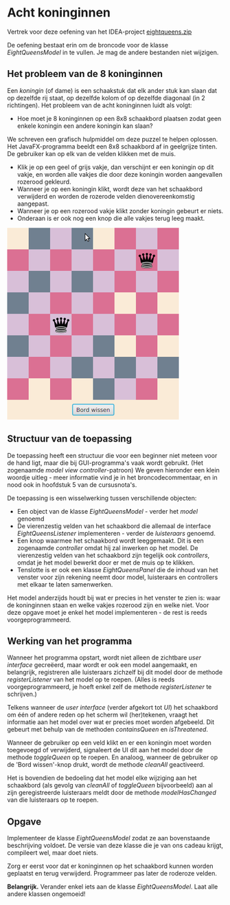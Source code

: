 # Acht koninginnen

Vertrek voor deze oefening van het IDEA-project [eightqueens.zip](eightqueens.zip?raw=true)

De oefening bestaat erin om de broncode voor de klasse _EightQueensModel_ in te vullen. 
Je mag de andere bestanden niet wijzigen.


## Het probleem van de 8 koninginnen

Een _koningin_ (of dame) is een schaakstuk dat elk ander stuk kan slaan dat op 
dezelfde rij staat, op dezelfde kolom of op dezelfde diagonaal (in 2 richtingen). 
Het probleem van de acht koninginnen luidt als volgt:

* Hoe moet je 8 koninginnen op een 8x8 schaakbord plaatsen zodat geen enkele koningin een andere koningin kan slaan?

We schreven een grafisch hulpmiddel om deze puzzel te helpen oplossen.
Het JavaFX-programma beeldt een 8x8 schaakbord af in geelgrijze tinten. 
De gebruiker kan op elk van de velden klikken met de muis.

* Klik je op een geel of grijs vakje, dan verschijnt er een koningin op dit vakje, en 
  worden alle vakjes die door deze koningin worden aangevallen rozerood gekleurd.
* Wanneer je op een koningin klikt, wordt deze van het schaakbord verwijderd en 
  worden de rozerode velden dienovereenkomstig aangepast.
* Wanneer je op een rozerood  vakje klikt zonder koningin gebeurt er niets.
* Onderaan is er ook nog een knop die alle vakjes terug leeg maakt.

![momentopname](eightqueens.png)

## Structuur van de toepassing

De toepassing heeft een structuur die voor een beginner niet meteen voor de hand ligt, maar die bij GUI-programma's 
vaak wordt gebruikt. (Het zogenaamde _model view controller_-patroon)
We geven hieronder een klein woordje uitleg - meer informatie vind je in het broncodecommentaar, en in nood ook in
hoofdstuk 5 van de cursusnota's.

De toepassing is een wisselwerking tussen verschillende objecten:
 
* Een object van de klasse _EightQueensModel_ - verder het _model_ genoemd
* De vierenzestig velden van het schaakbord die allemaal de interface _EightQueensListener_ implementeren - verder 
de _luisteraars_ genoemd. 
* Een knop waarmee het schaakbord wordt leeggemaakt. Dit is een zogenaamde _controller_ omdat hij zal inwerken op
het model. De vierenzestig velden van het schaakbord zijn tegelijk ook _controllers_, omdat je het model bewerkt door
er met de muis op te klikken.
* Tenslotte is er ook een klasse _EightQueensPanel_ die de inhoud van het venster voor zijn rekening neemt door model, 
luisteraars en controllers met elkaar te laten samenwerken.

Het model anderzijds houdt bij wat er precies in het venster te zien is: waar de koninginnen staan en welke vakjes 
rozerood zijn en welke niet. Voor deze opgave moet je enkel het model implementeren - de rest is reeds voorgeprogrammeerd.

## Werking van het programma

Wanneer het programma opstart, wordt niet alleen de zichtbare _user interface_ gecreëerd, maar wordt er ook een model
aangemaakt, en belangrijk, registreren alle luisteraars zichzelf bij dit model door de methode _registerListener_ van het model 
op te roepen. (Alles is reeds voorgeprogrammeerd, je hoeft enkel zelf de methode  _registerListener_ te schrijven.)

Telkens wanneer de _user interface_ (verder afgekort tot _UI_)
het schaakbord om één of andere reden op het scherm wil (her)tekenen, vraagt het informatie aan het model over wat er 
precies moet worden afgebeeld. Dit gebeurt met behulp van de methoden _containsQueen_ en _isThreatened_.

Wanneer de gebruiker op een veld klikt en er een koningin moet worden toegevoegd of verwijderd, signaleert de UI 
dit aan het model door de methode _toggleQueen_ op te roepen. En analoog, wanneer de gebruiker op de 'Bord wissen'-knop 
drukt, wordt de methode _cleanAll_ geactiveerd.

Het is bovendien de bedoeling dat het model  elke wijziging aan het schaakbord (als gevolg van _cleanAll_ of 
_toggleQueen_ bijvoorbeeld) aan al zijn geregistreerde luisteraars meldt door de methode _modelHasChanged_ van die 
luisteraars op te roepen.

## Opgave

Implementeer de klasse _EightQueensModel_ zodat ze aan bovenstaande beschrijving voldoet. De versie van deze klasse die
je van ons cadeau krijgt, compileert wel, maar doet niets. 

Zorg er eerst voor dat er koninginnen op het schaakbord
kunnen worden geplaatst en terug verwijderd. Programmeer pas later de roderoze  velden.

**Belangrijk.** Verander enkel iets aan de klasse _EightQueensModel_. Laat alle andere klassen ongemoeid!